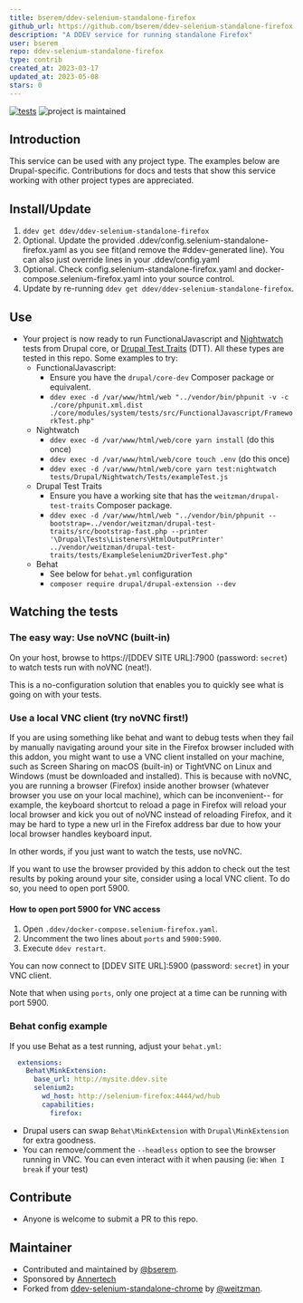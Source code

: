 ```yaml
---
title: bserem/ddev-selenium-standalone-firefox
github_url: https://github.com/bserem/ddev-selenium-standalone-firefox
description: "A DDEV service for running standalone Firefox"
user: bserem
repo: ddev-selenium-standalone-firefox
type: contrib
created_at: 2023-03-17
updated_at: 2023-05-08
stars: 0
---
```


[![tests](https://github.com/ddev/ddev-selenium-standalone-firefox/actions/workflows/tests.yml/badge.svg)](https://github.com/ddev/ddev-addon-template/actions/workflows/tests.yml) ![project is maintained](https://img.shields.io/maintenance/yes/2024.svg)

## Introduction

This service can be used with any project type. The examples below are Drupal-specific. Contributions for docs and tests that show this service working with other project types are appreciated.

## Install/Update

1. `ddev get ddev/ddev-selenium-standalone-firefox`
2. Optional. Update the provided .ddev/config.selenium-standalone-firefox.yaml as you see fit(and remove the #ddev-generated line). You can also just override lines in your .ddev/config.yaml
3. Optional. Check config.selenium-standalone-firefox.yaml and docker-compose.selenium-firefox.yaml into your source control.
4. Update by re-running `ddev get ddev/ddev-selenium-standalone-firefox`.

## Use

- Your project is now ready to run FunctionalJavascript and [Nightwatch](https://www.drupal.org/docs/automated-testing/javascript-testing-using-nightwatch) tests from Drupal core, or [Drupal Test Traits](https://gitlab.com/weitzman/drupal-test-traits) (DTT). All these types are tested in this repo. Some examples to try:
  - FunctionalJavascript:
    - Ensure you have the `drupal/core-dev` Composer package or equivalent.
    - `ddev exec -d /var/www/html/web "../vendor/bin/phpunit -v -c ./core/phpunit.xml.dist ./core/modules/system/tests/src/FunctionalJavascript/FrameworkTest.php"`
  - Nightwatch
    - `ddev exec -d /var/www/html/web/core yarn install` (do this once)
    - `ddev exec -d /var/www/html/web/core touch .env` (do this once)
    - `ddev exec -d /var/www/html/web/core yarn test:nightwatch tests/Drupal/Nightwatch/Tests/exampleTest.js`
  - Drupal Test Traits
    - Ensure you have a working site that has the `weitzman/drupal-test-traits` Composer package.
    - `ddev exec -d /var/www/html/web "../vendor/bin/phpunit --bootstrap=../vendor/weitzman/drupal-test-traits/src/bootstrap-fast.php --printer '\Drupal\Tests\Listeners\HtmlOutputPrinter' ../vendor/weitzman/drupal-test-traits/tests/ExampleSelenium2DriverTest.php"`
  - Behat
    - See below for `behat.yml` configuration
    - `composer require drupal/drupal-extension --dev`

## Watching the tests

### The easy way: Use noVNC (built-in)

On your host, browse to https://[DDEV SITE URL]:7900 (password: `secret`) to watch tests run with noVNC (neat!).

This is a no-configuration solution that enables you to quickly see what is going on with your tests.

### Use a local VNC client (try noVNC first!)

If you are using something like behat and want to debug tests when they fail by manually navigating around your site in the Firefox browser included with this addon, you might want to use a VNC client installed on your machine, such as Screen Sharing on macOS (built-in) or TightVNC on Linux and Windows (must be downloaded and installed). This is because with noVNC, you are running a browser (Firefox) inside another browser (whatever browser you use on your local machine), which can be inconvenient-- for example, the keyboard shortcut to reload a page in Firefox will reload your local browser and kick you out of noVNC instead of reloading Firefox, and it may be hard to type a new url in the Firefox address bar due to how your local browser handles keyboard input.

In other words, if you just want to watch the tests, use noVNC.

If you want to use the browser provided by this addon to check out the test results by poking around your site, consider using a local VNC client. To do so, you need to open port 5900.

#### How to open port 5900 for VNC access

1. Open `.ddev/docker-compose.selenium-firefox.yaml`.
2. Uncomment the two lines about `ports` and `5900:5900`.
3. Execute `ddev restart`.

You can now connect to [DDEV SITE URL]:5900 (password: `secret`) in your VNC client.

Note that when using `ports`, only one project at a time can be running with port 5900.

### Behat config example

If you use Behat as a test running, adjust your `behat.yml`:

```yml
  extensions:
    Behat\MinkExtension:
      base_url: http://mysite.ddev.site
      selenium2:
        wd_host: http://selenium-firefox:4444/wd/hub
        capabilities:
          firefox:
```

- Drupal users can swap `Behat\MinkExtension` with `Drupal\MinkExtension` for extra goodness.
- You can remove/comment the `--headless` option to see the browser running in VNC. You can even interact with it when pausing (ie: `When I break` if your test)

## Contribute

- Anyone is welcome to submit a PR to this repo.

## Maintainer

- Contributed and maintained by [@bserem](https://github.com/bserem).
- Sponsored by [Annertech](https://www.annertech.com)
- Forked from [ddev-selenium-standalone-chrome](https://github.com/ddev/ddev-selenium-standalone-chrome) by [@weitzman](https://github.com/weitzman).

